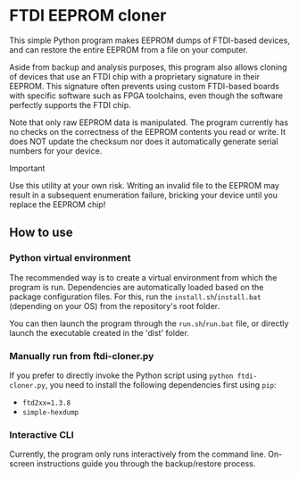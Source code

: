 # FTDI EEPROM cloner
This simple Python program makes EEPROM dumps of FTDI-based devices, and can restore the entire EEPROM from a file on your computer.

Aside from backup and analysis purposes, this program also allows cloning of devices that use an FTDI chip with a proprietary signature in their EEPROM. This signature often prevents using custom FTDI-based boards with specific software such as FPGA toolchains, even though the software perfectly supports the FTDI chip.

Note that only raw EEPROM data is manipulated. The program currently has no checks on the correctness of the EEPROM contents you read or write. It does NOT update the checksum nor does it automatically generate serial numbers for your device.

>[!IMPORTANT]
>Use this utility at your own risk. Writing an invalid file to the EEPROM may result in a subsequent enumeration failure, bricking your device until you replace the EEPROM chip!

## How to use
### Python virtual environment
The recommended way is to create a virtual environment from which the program is run. Dependencies are automatically loaded based on the package configuration files. For this, run the `install.sh`/`install.bat` (depending on your OS) from the repository's root folder.

You can then launch the program through the `run.sh`/`run.bat` file, or directly launch the executable created in the 'dist' folder.

### Manually run from ftdi-cloner.py
If you prefer to directly invoke the Python script using `python ftdi-cloner.py`, you need to install the following dependencies first using `pip`:
- `ftd2xx=1.3.8`
- `simple-hexdump`

### Interactive CLI
Currently, the program only runs interactively from the command line. On-screen instructions guide you through the backup/restore process.
